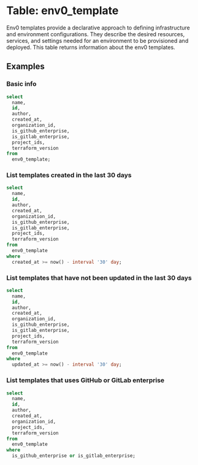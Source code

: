 # Table: env0_template

Env0 templates provide a declarative approach to defining infrastructure and environment configurations. They describe the desired resources, services, and settings needed for an environment to be provisioned and deployed. This table returns information about the env0 templates.

## Examples

### Basic info

```sql
select
  name,
  id,
  author,
  created_at,
  organization_id,
  is_github_enterprise,
  is_gitlab_enterprise,
  project_ids,
  terraform_version
from
  env0_template;
```

### List templates created in the last 30 days

```sql
select
  name,
  id,
  author,
  created_at,
  organization_id,
  is_github_enterprise,
  is_gitlab_enterprise,
  project_ids,
  terraform_version
from
  env0_template
where
  created_at >= now() - interval '30' day;
```

### List templates that have not been updated in the last 30 days

```sql
select
  name,
  id,
  author,
  created_at,
  organization_id,
  is_github_enterprise,
  is_gitlab_enterprise,
  project_ids,
  terraform_version
from
  env0_template
where
  updated_at >= now() - interval '30' day;
```

### List templates that uses GitHub or GitLab enterprise

```sql
select
  name,
  id,
  author,
  created_at,
  organization_id,
  project_ids,
  terraform_version
from
  env0_template
where
  is_github_enterprise or is_gitlab_enterprise;
```
